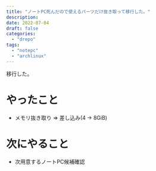 ```yaml
---
title: "ノートPC死んだので使えるパーツだけ抜き取って移行した。"
description:
date: 2022-07-04
draft: false
categories:
  - "drepo"
tags:
  - "notepc"
  - "archlinux"
---
```


移行した。

# やったこと

* メモリ抜き取り => 差し込み(4 -> 8GiB)

# 次にやること

* 次用意するノートPC候補確認
